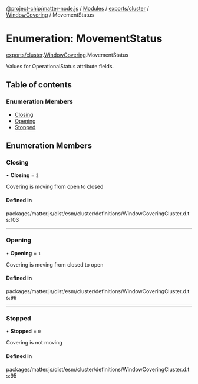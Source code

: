 [@project-chip/matter-node.js](../README.md) / [Modules](../modules.md) / [exports/cluster](../modules/exports_cluster.md) / [WindowCovering](../modules/exports_cluster.WindowCovering.md) / MovementStatus

# Enumeration: MovementStatus

[exports/cluster](../modules/exports_cluster.md).[WindowCovering](../modules/exports_cluster.WindowCovering.md).MovementStatus

Values for OperationalStatus attribute fields.

## Table of contents

### Enumeration Members

- [Closing](exports_cluster.WindowCovering.MovementStatus.md#closing)
- [Opening](exports_cluster.WindowCovering.MovementStatus.md#opening)
- [Stopped](exports_cluster.WindowCovering.MovementStatus.md#stopped)

## Enumeration Members

### Closing

• **Closing** = ``2``

Covering is moving from open to closed

#### Defined in

packages/matter.js/dist/esm/cluster/definitions/WindowCoveringCluster.d.ts:103

___

### Opening

• **Opening** = ``1``

Covering is moving from closed to open

#### Defined in

packages/matter.js/dist/esm/cluster/definitions/WindowCoveringCluster.d.ts:99

___

### Stopped

• **Stopped** = ``0``

Covering is not moving

#### Defined in

packages/matter.js/dist/esm/cluster/definitions/WindowCoveringCluster.d.ts:95
